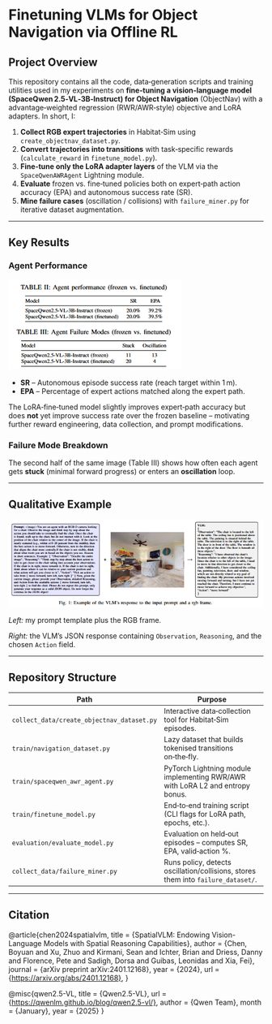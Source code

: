 # Finetuning VLMs for Object Navigation via Offline RL

## Project Overview

This repository contains all the code, data‑generation scripts and training utilities used in my experiments on **fine‑tuning a vision‑language model (SpaceQwen 2.5‑VL‑3B‑Instruct) for Object Navigation** (ObjectNav) with a advantage‑weighted regression (RWR/AWR‑style) objective and LoRA adapters.  In short, I:

1. **Collect RGB expert trajectories** in Habitat‑Sim using `create_objectnav_dataset.py`.
2. **Convert trajectories into transitions** with task‑specific rewards (`calculate_reward` in `finetune_model.py`).
3. **Fine‑tune only the LoRA adapter layers** of the VLM via the `SpaceQwenAWRAgent` Lightning module.
4. **Evaluate** frozen vs. fine‑tuned policies both on expert‑path action accuracy (EPA) and autonomous success rate (SR).
5. **Mine failure cases** (oscillation / collisions) with `failure_miner.py` for iterative dataset augmentation.

---

## Key Results

### Agent Performance

![Results](/images/finetune_results.png)

- **SR** – Autonomous episode success rate (reach target within 1 m).
- **EPA** – Percentage of expert actions matched along the expert path.

The LoRA‑fine‑tuned model slightly improves expert‑path accuracy but does **not** yet improve success rate over the frozen baseline – motivating further reward engineering, data collection, and prompt modifications.

### Failure Mode Breakdown

The second half of the same image (Table III) shows how often each agent gets **stuck** (minimal forward progress) or enters an **oscillation** loop.

---

## Qualitative Example

![Example](/images/main_figure.png)

*Left:* my prompt template plus the RGB frame.

*Right:* the VLM’s JSON response containing `Observation`, `Reasoning`, and the chosen `Action` field.

---

## Repository Structure

| Path                          | Purpose                                                                           |
| ----------------------------- | --------------------------------------------------------------------------------- |
| `collect_data/create_objectnav_dataset.py` | Interactive data‑collection tool for Habitat‑Sim episodes.                                    |
| `train/navigation_dataset.py`              | Lazy dataset that builds tokenised transitions on‑the‑fly.                                  |
| `train/spaceqwen_awr_agent.py`             | PyTorch Lightning module implementing RWR/AWR with LoRA L2 and entropy bonus.                               |
| `train/finetune_model.py`                  | End‑to‑end training script (CLI flags for LoRA path, epochs, etc.).                                       |
| `evaluation/evaluate_model.py`             | Evaluation on held‑out episodes – computes SR, EPA, valid‑action %.                              |
| `collect_data/failure_miner.py`            | Runs policy, detects oscillation/collisions, stores them into `failure_dataset/`.                          |

---

## Citation

@article{chen2024spatialvlm,
  title = {SpatialVLM: Endowing Vision-Language Models with Spatial Reasoning Capabilities},
  author = {Chen, Boyuan and Xu, Zhuo and Kirmani, Sean and Ichter, Brian and Driess, Danny and Florence, Pete and Sadigh, Dorsa and Guibas, Leonidas and Xia, Fei},
  journal = {arXiv preprint arXiv:2401.12168},
  year = {2024},
  url = {https://arxiv.org/abs/2401.12168},
}

@misc{qwen2.5-VL,
    title = {Qwen2.5-VL},
    url = {https://qwenlm.github.io/blog/qwen2.5-vl/},
    author = {Qwen Team},
    month = {January},
    year = {2025}
}


